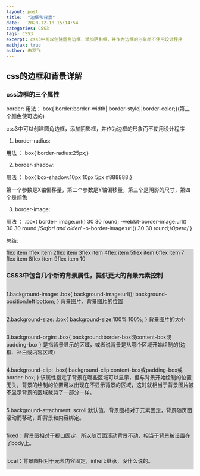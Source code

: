 ```yaml
---
layout: post
title:  "边框和背景"
date:   2020-12-10 15:14:54
categories: CSS3
tags: CSS3
excerpt: css3中可以创建圆角边框，添加阴影框，并作为边框的形象而不使用设计程序 
mathjax: true
author:	朱羽飞
---
```


## css的边框和背景详解

### css边框的三个属性  

border:
用法：.box{ border:border-width||border-style||border-color;}(第三个颜色使可选的)  

css3中可以创建圆角边框，添加阴影框，并作为边框的形象而不使用设计程序  

1. border-radius:

用法 ：.box{ border-radius:25px;}

2. border-shadow:

用法 ：.box{ box-shadow:10px 10px 5px #888888;}

第一个参数是X轴偏移量，第二个参数是Y轴偏移量，第三个是阴影的尺寸，第四个是颜色

3. border-image:

用法 ：
 .box{
  border- image:url() 30 30 round;
  -webkit-border-image:url() 30 30 round;/*Safari and  older*/
  -o-border-image:url() 30 30 round;/*Opera*/
 }

总结:  

 <!DOCTYPE html>
 <html>
 <head>
 <meta charset="utf-8">
 <title>边框</title>
 <style>
 .flex-container {
     display: -webkit-flex;
     display: flex;
     flex-flow:row wrap;
     justify-content:stretch;
     /*align-items:baseline;*/
     align-content:stretch;
     /*width: 400px;*/

     height:400px;
     background-color: lightgrey;

 }

 .flex-item {
     background-color: cornflowerblue;
     width: 200px;
     height: 100px;
     margin: auto;
     margin-right: 10px;
     border:1px solid red;
     border-radius:5px 15px 20px 35px;
 /*边框阴影*/
     -moz-box-shadow: 10px 10px 5px #888888; /*老的 Firefox*/
     box-shadow: 10px 10px 5px #888888;
 }
 .flex-item:hover{
 /*-webkit-flex-shrink:0.5;
   flex-shrink:2;*/
   flex-grow:1.2;
   border-color: green;
 }

 </style>
 </head>
 <body>

 <div class="flex-container">
   <div class="flex-item">flex item 1</div>
   <div class="flex-item">flex item 2</div>
   <div class="flex-item">flex item 3</div>
   <div class="flex-item">flex item 4</div>  
   <div class="flex-item">flex item 5</div>  
   <div class="flex-item">flex item 6</div>
   <div class="flex-item">flex item 7</div>
   <div class="flex-item">flex item 8</div>
   <div class="flex-item">flex item 9</div>  
   <div class="flex-item">flex item 10</div>

 </body>
 </html>
  
### CSS3中包含几个新的背景属性，提供更大的背景元素控制 ###

 1.background-image:
  .box{
  background-image:url();
  background-position:left bottom;
 }
背景图片，背景图片的位置

 2.background-size:
  .box{
  background-size:100% 100%;
 }
背景图片的大小  

 3.background-orgin:
  .box{
  background:border-box或content-box或padding-box
 }
是指背景显示的区域，或者说背景是从哪个区域开始绘制的(边框、补白或内容区域)  

 4.background-clip:
  .box{
  background-clip:content-box或padding-box或border-box;
 }
该属性指定了背景在哪些区域可以显示，但与背景开始绘制的位置无关，背景的绘制的位置可以出现在不显示背景的区域，这时就相当于背景图片被不显示背景的区域裁剪了一部分一样。  

 5.background-attachment:
scroll:默认值，背景图相对于元素固定，背景随页面滚动而移动，即背景和内容绑定。

fixed：背景图相对于视口固定，所以随页面滚动背景不动，相当于背景被设置在了body上。

local：背景图相对于元素内容固定，

inhert:继承，没什么说的。
